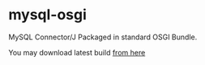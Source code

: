 # mysql-osgi
MySQL Connector/J Packaged in standard OSGI Bundle.

You may download latest build [from here](https://github.com/simon-kuzin/mysql-osgi/releases/latest/)
